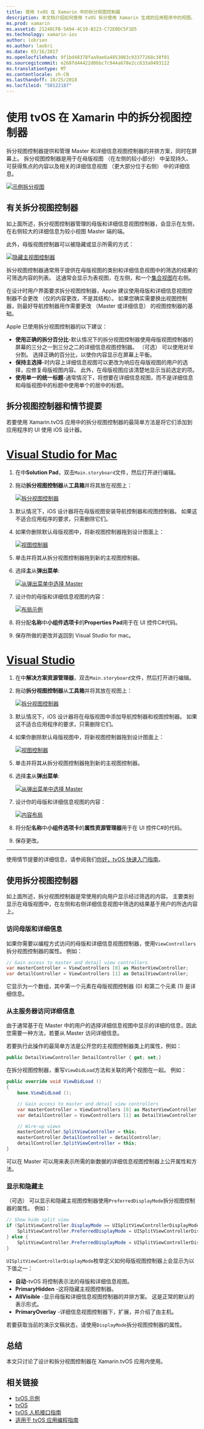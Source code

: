 ```yaml
---
title: 使用 tvOS 在 Xamarin 中的拆分视图控制器
description: 本文档介绍如何使用 tvOS 拆分使用 Xamarin 生成的应用程序中的视图。 它提供拆分视图控制器的高级概述如何使用它们使用演示图板，访问母版和详细信息视图中，并显示和隐藏母版视图。
ms.prod: xamarin
ms.assetid: 21248CFB-5A94-4C19-B223-C72E0DC5F1D5
ms.technology: xamarin-ios
author: lobrien
ms.author: laobri
ms.date: 03/16/2017
ms.openlocfilehash: 9f1bd48378faa9ae6a4853083c93377268c38f01
ms.sourcegitcommit: e268fd44422d0bbc7c944a678e2cc633a0493122
ms.translationtype: MT
ms.contentlocale: zh-CN
ms.lasthandoff: 10/25/2018
ms.locfileid: "50122187"
---
```

# <a name="working-with-tvos-split-view-controllers-in-xamarin"></a>使用 tvOS 在 Xamarin 中的拆分视图控制器

拆分视图控制器提供和管理 Master 和详细信息视图控制器的并排方案，同时在屏幕上。 拆分视图控制器是用于在母版视图 （在左侧的较小部分） 中呈现持久、 可获得焦点的内容以及相关的详细信息视图 （更大部分位于右侧） 中的详细信息。

[![](split-views-images/intro01.png "示例拆分视图")](split-views-images/intro01.png#lightbox)

<a name="About-Split-View-Controllers" />

## <a name="about-split-view-controllers"></a>有关拆分视图控制器

如上面所述，拆分视图控制器管理的母版和详细信息视图控制器，会显示在左侧，在右侧较大的详细信息为较小视图 Master 端的端。 

此外，母版视图控制器可以被隐藏或显示所需的方式： 

[![](split-views-images/intro02.png "隐藏主视图控制器")](split-views-images/intro02.png#lightbox)

拆分视图控制器通常用于提供在母版视图的类别和详细信息视图中的筛选的结果的可筛选内容的列表。 这通常会显示为表视图，在左侧，和一个[集合视图](~/ios/tvos/user-interface/collection-views.md)在右侧。

在设计时用户界面要求拆分视图控制器，Apple 建议使用母版和详细信息视图控制器不会更改 （仅的内容更改，不是其结构）。 如果您确实需要换出视图控制器，则最好导航控制器用作需要更改 （Master 或详细信息） 的视图控制器的基础。

Apple 已使用拆分视图控制器的以下建议：

- **使用正确的拆分百分比**-默认情况下的拆分视图控制器使用母版视图控制器的屏幕的三分之一到三分之二的详细信息视图控制器。 （可选） 可以使用对半分割。 选择正确的百分比，以使你内容显示在屏幕上平衡。
- **保持主选择**-时内容上详细信息视图可以更改为响应在母版视图的用户的选择，应修复母版视图内容。 此外，在母版视图应该清楚地显示当前选定的项。
- **使用单一的统一标题**-通常情况下，将想要在详细信息视图，而不是详细信息和母版视图中的标题中使用单个的居中的标题。

<a name="Split-View-Controllers-and-Storyboards" />

## <a name="split-view-controllers-and-storyboards"></a>拆分视图控制器和情节提要

若要使用 Xamarin.tvOS 应用中的拆分视图控制器的最简单方法是将它们添加到应用程序的 UI 使用 iOS 设计器。

# <a name="visual-studio-for-mactabmacos"></a>[Visual Studio for Mac](#tab/macos)

1. 在中**Solution Pad**，双击`Main.storyboard`文件，然后打开进行编辑。
1. 拖动**拆分视图控制器**从**工具箱**并将其放在视图上： 

    [![](split-views-images/activity01.png "拆分视图控制器")](split-views-images/activity01.png#lightbox)
1. 默认情况下，iOS 设计器将在母版视图安装导航控制器和视图控制器。 如果这不适合应用程序的要求，只需删除它们。
1. 如果你删除默认母版视图中，将新视图控制器拖到设计图面上： 

    [![](split-views-images/activity02.png "视图控制器")](split-views-images/activity02.png#lightbox)
1. 单击并将其从拆分视图控制器拖到新的主视图控制器。 
1. 选择**主**从**弹出菜单**: 

    [![](split-views-images/activity03.png "从弹出菜单中选择 Master")](split-views-images/activity03.png#lightbox)
1. 设计你的母版和详细信息视图的内容： 

    [![](split-views-images/activity04.png "布局示例")](split-views-images/activity04.png#lightbox)
1. 将分配**名称**中**小组件选项卡**的**Properties Pad**用于在 UI 控件C#代码。
1. 保存所做的更改并返回到 Visual Studio for mac。

# <a name="visual-studiotabwindows"></a>[Visual Studio](#tab/windows)

1. 在中**解决方案资源管理器**，双击`Main.storyboard`文件，然后打开进行编辑。
1. 拖动**拆分视图控制器**从**工具箱**并将其放在视图上： 

    [![](split-views-images/activity01-vs.png "拆分视图控制器")](split-views-images/activity01-vs.png#lightbox)
1. 默认情况下，iOS 设计器将在母版视图中添加导航控制器和视图控制器。 如果这不适合应用程序的要求，只需删除它们。
1. 如果你删除默认母版视图中，将新视图控制器拖到设计图面上： 

    [![](split-views-images/activity02-vs.png "视图控制器")](split-views-images/activity02-vs.png#lightbox)
1. 单击并将其从拆分视图控制器拖到新的主视图控制器。 
1. 选择**主**从**弹出菜单**: 

    [![](split-views-images/activity03-vs.png "从弹出菜单中选择 Master")](split-views-images/activity03-vs.png#lightbox)
1. 设计你的母版和详细信息视图的内容： 

    [![](split-views-images/activity04.png "内容布局")](split-views-images/activity04.png#lightbox)
1. 将分配**名称**中**小组件选项卡**的**属性资源管理器**用于在 UI 控件C#的代码。
1. 保存更改。
    
-----

使用情节提要的详细信息，请参阅我们[你好，tvOS 快速入门指南](~/ios/tvos/get-started/hello-tvos.md)。

<a name="Working-with-Split-View-Controllers" />

## <a name="working-with-split-view-controllers"></a>使用拆分视图控制器

如上面所述，拆分视图控制器是常使用的向用户显示经过筛选的内容。 主要类别显示在母版视图中，在左侧和右侧详细信息视图中筛选的结果基于用户的所选内容上。

<a name="Accessing-Master-and-Detail" />

### <a name="accessing-master-and-detail"></a>访问母版和详细信息

如果你需要以编程方式访问的母版和详细信息视图控制器，使用`ViewControllers `拆分视图控制器的属性。 例如：

```csharp
// Gain access to master and detail view controllers
var masterController = ViewControllers [0] as MasterViewController;
var detailController = ViewControllers [1] as DetailViewController;
```

它显示为一个数组，其中第一个元素在母版视图控制器 (0) 和第二个元素 (1) 是详细信息。

<a name="Accessing-Detail-from-Master" />

### <a name="accessing-detail-from-master"></a>从主服务器访问详细信息

由于通常基于在 Master 中的用户的选择详细信息视图中显示的详细的信息，因此您需要一种方法，若要从 Master 访问详细信息。

若要执行此操作的最简单方法是公开您的主视图控制器类上的属性，例如：

```csharp
public DetailViewController DetailController { get; set;}
```

在拆分视图控制器，重写`ViewDidLoad`方法和关联的两个视图在一起。 例如：

```csharp
public override void ViewDidLoad ()
{
    base.ViewDidLoad ();

    // Gain access to master and detail view controllers
    var masterController = ViewControllers [0] as MasterViewController;
    var detailController = ViewControllers [1] as DetailViewController;

    // Wire-up views
    masterController.SplitViewController = this;
    masterController.DetailController = detailController;
    detailController.SplitViewController = this;
}
```

可以在 Master 可以用来表示所需的新数据的详细信息视图控制器上公开属性和方法。

<a name="Showing-and-Hiding-Master" />

### <a name="showing-and-hiding-master"></a>显示和隐藏主

（可选） 可以显示和隐藏主视图控制器使用`PreferredDisplayMode`拆分视图控制器的属性。 例如：

```csharp
// Show hide split view
if (SplitViewController.DisplayMode == UISplitViewControllerDisplayMode.PrimaryHidden) {
    SplitViewController.PreferredDisplayMode = UISplitViewControllerDisplayMode.AllVisible;
} else {
    SplitViewController.PreferredDisplayMode = UISplitViewControllerDisplayMode.PrimaryHidden;
}
```

`UISplitViewControllerDisplayMode`枚举定义如何母版视图控制器上会显示为以下值之一：

- **自动**-tvOS 将控制表示法的母版和详细信息视图。
- **PrimaryHidden** -这将隐藏主视图控制器。
- **AllVisible** -显示母版和详细信息视图控制器的并排方案。 这是正常的默认的表示形式。
- **PrimaryOverlay** -详细信息视图控制器下，扩展，并介绍了由主机。

若要获取当前的演示文稿状态，请使用`DisplayMode`拆分视图控制器的属性。

<a name="Summary" />

## <a name="summary"></a>总结

本文只讨论了设计和拆分视图控制器在 Xamarin.tvOS 应用内使用。



## <a name="related-links"></a>相关链接

- [tvOS 示例](https://developer.xamarin.com/samples/tvos/all/)
- [tvOS](https://developer.apple.com/tvos/)
- [tvOS 人机接口指南](https://developer.apple.com/tvos/human-interface-guidelines/)
- [适用于 tvOS 应用编程指南](https://developer.apple.com/library/prerelease/tvos/documentation/General/Conceptual/AppleTV_PG/)
